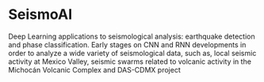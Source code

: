 # SeismoAI
Deep Learning applications to seismological analysis: earthquake detection and phase classification. Early stages on CNN and RNN developments in order to analyze a wide variety of seismological data, such as, local seismic activity at Mexico Valley, seismic swarms related to volcanic activity in the Michocán Volcanic Complex and DAS-CDMX project
